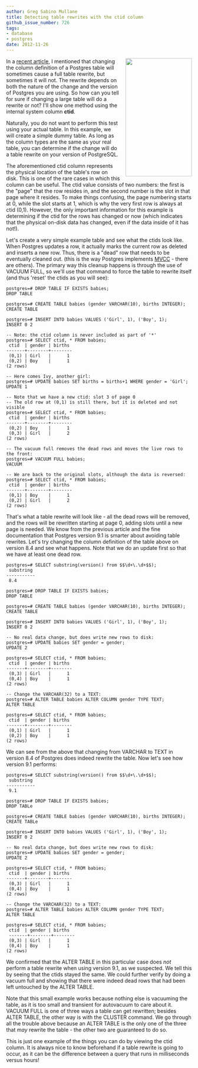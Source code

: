 ```yaml
---
author: Greg Sabino Mullane
title: Detecting table rewrites with the ctid column
github_issue_number: 726
tags:
- database
- postgres
date: 2012-11-26
---
```




<div class="separator" style="clear: both; text-align: center;"><a href="/blog/2012/11/detecting-table-rewrites-with-ctid/image-0-big.jpeg" imageanchor="1" style="clear:right; float:right; margin-left:1em; margin-bottom:1em"><img border="0" height="320" src="/blog/2012/11/detecting-table-rewrites-with-ctid/image-0.jpeg" width="180"/></a></div>

 

In a  [recent article](/blog/2012/11/postgres-alter-column-problems-and/), I mentioned that changing the column definition of a  Postgres table will sometimes cause a full table rewrite, but sometimes  it will not. The rewrite depends on both the nature of the change and the  version of Postgres you are using. So how can you tell for sure if changing  a large table will do a rewrite or not? I'll show one method using the internal system column **ctid**. 

Naturally, you do not want to perform this test using your actual table.  In this example, we will create a simple dummy table. As long as the  column types are the same as your real table, you can determine if the  change will do a table rewrite on your version of PostgreSQL.

The aforementioned ctid column represents the physical location of the  table's row on disk. This is one of the rare cases in which this  column can be useful. The ctid value consists of two numbers: the first is  the "page" that the row resides in, and the second number is the slot in  that page where it resides. To make things confusing, the page numbering  starts at 0, while the slot starts at 1, which is why the very first row  is always at ctid (0,1). However, the only important information for this  example is determining if the ctid for the rows has changed or now (which  indicates that the physical on-disk data has changed, even if the data  inside of it has not!).

Let's create a very simple example table and see what the  ctids look like. When Postgres updates a row, it actually marks the  current row as deleted and inserts a new row. Thus, there is a "dead"  row that needs to be eventually cleaned out. (this is the way Postgres  implements  [MVCC](http://en.wikipedia.org/wiki/Multiversion_concurrency_control) - there are others). The primary way this cleanup  happens is through the use of VACUUM FULL, so we'll use that command to force  the table to rewrite itself (and thus 'reset' the ctids as you will see): 

```
postgres=# DROP TABLE IF EXISTS babies;
DROP TABLE

postgres=# CREATE TABLE babies (gender VARCHAR(10), births INTEGER);
CREATE TABLE

postgres=# INSERT INTO babies VALUES ('Girl', 1), ('Boy', 1);
INSERT 0 2

-- Note: the ctid column is never included as part of '*'
postgres=# SELECT ctid, * FROM babies;
 ctid  | gender | births 
-------+--------+--------
 (0,1) | Girl   |      1
 (0,2) | Boy    |      1
(2 rows)

-- Here comes Ivy, another girl:
postgres=# UPDATE babies SET births = births+1 WHERE gender = 'Girl';
UPDATE 1

-- Note that we have a new ctid: slot 3 of page 0
-- The old row at (0,1) is still there, but it is deleted and not visible
postgres=# SELECT ctid, * FROM babies;
 ctid  | gender | births 
-------+--------+--------
 (0,2) | Boy    |      1
 (0,3) | Girl   |      2
(2 rows)

-- The vacuum full removes the dead rows and moves the live rows to the front:
postgres=# VACUUM FULL babies;
VACUUM

-- We are back to the original slots, although the data is reversed:
postgres=# SELECT ctid, * FROM babies;
 ctid  | gender | births 
-------+--------+--------
 (0,1) | Boy    |      1
 (0,2) | Girl   |      2
(2 rows)
```

That's what a table rewrite will look like - all the dead rows will be removed,  and the rows will be rewritten starting at page 0, adding slots until a new page is  needed. We know from the previous article and the fine documentation that Postgres  version 9.1 is smarter about avoiding table rewrites. Let's try changing the column  definition of the table above on version 8.4 and see what happens. Note that we do an  update first so that we have at least one dead row.

```
postgres=# SELECT substring(version() from $$\d+\.\d+$$);
 substring 
-----------
 8.4

postgres=# DROP TABLE IF EXISTS babies;
DROP TABLE

postgres=# CREATE TABLE babies (gender VARCHAR(10), births INTEGER);
CREATE TABLE

postgres=# INSERT INTO babies VALUES ('Girl', 1), ('Boy', 1);
INSERT 0 2

-- No real data change, but does write new rows to disk:
postgres=# UPDATE babies SET gender = gender;
UPDATE 2

postgres=# SELECT ctid, * FROM babies;
 ctid  | gender | births 
-------+--------+--------
 (0,3) | Girl   |      1
 (0,4) | Boy    |      1
(2 rows)

-- Change the VARCHAR(32) to a TEXT:
postgres=# ALTER TABLE babies ALTER COLUMN gender TYPE TEXT;
ALTER TABLE

postgres=# SELECT ctid, * FROM babies;
 ctid  | gender | births 
-------+--------+--------
 (0,1) | Girl   |      1
 (0,2) | Boy    |      1
(2 rows)
```

We can see from the above that changing from VARCHAR to TEXT in  version 8.4 of Postgres does indeed rewrite the table. Now let's see  how version 9.1 performs:

```
postgres=# SELECT substring(version() from $$\d+\.\d+$$);
 substring 
-----------
 9.1

postgres=# DROP TABLE IF EXISTS babies;
DROP TABLe

postgres=# CREATE TABLE babies (gender VARCHAR(10), births INTEGER);
CREATE TABLe

postgres=# INSERT INTO babies VALUES ('Girl', 1), ('Boy', 1);
INSERT 0 2

-- No real data change, but does write new rows to disk:
postgres=# UPDATE babies SET gender = gender;
UPDATE 2

postgres=# SELECT ctid, * FROM babies;
 ctid  | gender | births 
-------+--------+--------
 (0,3) | Girl   |      1
 (0,4) | Boy    |      1
(2 rows)

-- Change the VARCHAR(32) to a TEXT:
postgres=# ALTER TABLE babies ALTER COLUMN gender TYPE TEXT;
ALTER TABLE

postgres=# SELECT ctid, * FROM babies;
 ctid  | gender | births 
 -------+--------+--------
 (0,3) | Girl   |      1
 (0,4) | Boy    |      1
(2 rows)
```

We confirmed that the ALTER TABLE in this particular case does *not* perform  a table rewrite when using version 9.1, as we suspected. We tell this by seeing  that the ctids stayed the same. We could further verify by doing a vacuum full and  showing that there were indeed dead rows that had been left untouched by the  ALTER TABLE.

Note that this small example works because nothing else is vacuuming the table,  as it is too small and transient for autovacuum to care about it. VACUUM FULL is  one of three ways a table can get rewritten; besides ALTER TABLE, the other way  is with the CLUSTER command. We go through all the trouble above because an ALTER  TABLE is the only one of the three that *may* rewrite the table - the other two  are guaranteed to do so.

This is just one example of the things you can do by viewing the ctid column. It is always nice to know beforehand if a table rewrite is going to occur, as it can be the difference between a query that runs in milliseconds versus hours!


